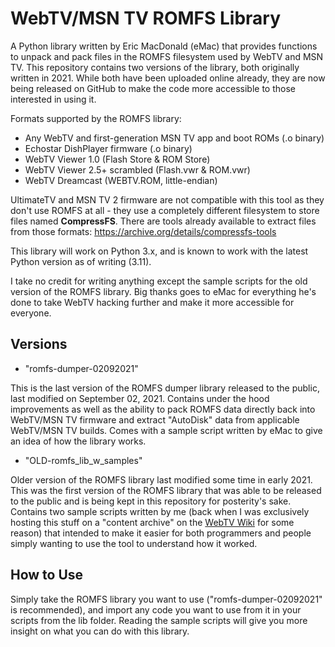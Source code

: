 # WebTV/MSN TV ROMFS Library

A Python library written by Eric MacDonald (eMac) that provides functions to unpack and pack files in the ROMFS filesystem used by WebTV and MSN TV. This repository contains two versions of the library, both originally written in 2021. While both have been uploaded online already, they are now being released on GitHub to make the code more accessible to those interested in using it.

Formats supported by the ROMFS library:
- Any WebTV and first-generation MSN TV app and boot ROMs (.o binary)
- Echostar DishPlayer firmware (.o binary)
- WebTV Viewer 1.0 (Flash Store & ROM Store)
- WebTV Viewer 2.5+ scrambled (Flash.vwr & ROM.vwr)
- WebTV Dreamcast (WEBTV.ROM, little-endian)

UltimateTV and MSN TV 2 firmware are not compatible with this tool as they don't use ROMFS at all - they use a completely different filesystem to store files named **CompressFS**. There are tools already available to extract files from those formats: https://archive.org/details/compressfs-tools

This library will work on Python 3.x, and is known to work with the latest Python version as of writing (3.11).

I take no credit for writing anything except the sample scripts for the old version of the ROMFS library. Big thanks goes to eMac for everything he's done to take WebTV hacking further and make it more accessible for everyone.

## Versions

- "romfs-dumper-02092021"

This is the last version of the ROMFS dumper library released to the public, last modified on September 02, 2021. Contains under the hood improvements as well as the ability to pack ROMFS data directly back into WebTV/MSN TV firmware and extract "AutoDisk" data from applicable WebTV/MSN TV builds. Comes with a sample script written by eMac to give an idea of how the library works.

- "OLD-romfs_lib_w_samples"

Older version of the ROMFS library last modified some time in early 2021. This was the first version of the ROMFS library that was able to be released to the public and is being kept in this repository for posterity's sake. Contains two sample scripts written by me (back when I was exclusively hosting this stuff on a "content archive" on the [WebTV Wiki](https://wiki.webtv.zone) for some reason) that intended to make it easier for both programmers and people simply wanting to use the tool to understand how it worked.

## How to Use

Simply take the ROMFS library you want to use ("romfs-dumper-02092021" is recommended), and import any code you want to use from it in your scripts from the lib folder. Reading the sample scripts will give you more insight on what you can do with this library.